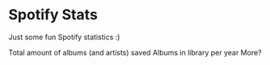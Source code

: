 # Spotify Stats
Just some fun Spotify statistics :)

Total amount of albums (and artists) saved
Albums in library per year
More?
